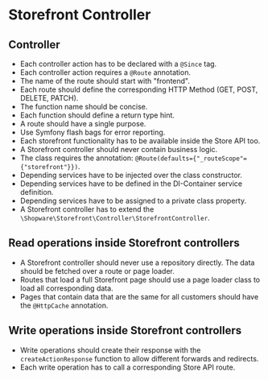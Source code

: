 # Storefront Controller

## Controller

* Each controller action has to be declared with a `@Since` tag.
* Each controller action requires a `@Route` annotation.
* The name of the route should start with "frontend".
* Each route should define the corresponding HTTP Method \(GET, POST, DELETE, PATCH\).
* The function name should be concise.
* Each function should define a return type hint.
* A route should have a single purpose.
* Use Symfony flash bags for error reporting.
* Each storefront functionality has to be available inside the Store API too.
* A Storefront controller should never contain business logic.
* The class requires the annotation: `@Route(defaults={"_routeScope"={"storefront"}})`.
* Depending services have to be injected over the class constructor.
* Depending services have to be defined in the DI-Container service definition.
* Depending services have to be assigned to a private class property.
* A Storefront controller has to extend the `\Shopware\Storefront\Controller\StorefrontController`.

## Read operations inside Storefront controllers

* A Storefront controller should never use a repository directly. The data should be fetched over a route or page loader.
* Routes that load a full Storefront page should use a page loader class to load all corresponding data.
* Pages that contain data that are the same for all customers should have the `@HttpCache` annotation.

## Write operations inside Storefront controllers

* Write operations should create their response with the `createActionResponse` function to allow different forwards and redirects.
* Each write operation has to call a corresponding Store API route.
